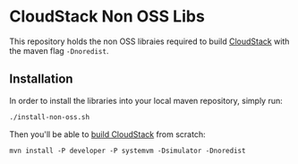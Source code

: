 # CloudStack Non OSS Libs

This repository holds the non OSS libraies required to build [CloudStack](https://github.com/apache/cloudstack)
with the maven flag `-Dnoredist`.

## Installation

In order to install the libraries into your local maven repository, simply run:

```bash
./install-non-oss.sh
```

Then you'll be able to [build CloudStack](https://github.com/apache/cloudstack/blob/master/INSTALL.md#building) from scratch:

```
mvn install -P developer -P systemvm -Dsimulator -Dnoredist
```
